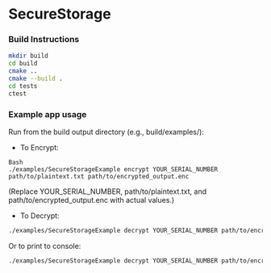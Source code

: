# SecureStorage

### Build Instructions

```bash
mkdir build
cd build
cmake .. 
cmake --build .
cd tests
ctest

```

### Example app usage
Run from the build output directory (e.g., build/examples/):

- To Encrypt:
```
Bash
./examples/SecureStorageExample encrypt YOUR_SERIAL_NUMBER path/to/plaintext.txt path/to/encrypted_output.enc
```
(Replace YOUR_SERIAL_NUMBER, path/to/plaintext.txt, and path/to/encrypted_output.enc with actual values.)

- To Decrypt:
```Bash
./examples/SecureStorageExample decrypt YOUR_SERIAL_NUMBER path/to/encrypted_output.enc path/to/decrypted_plaintext.txt
```

Or to print to console:
```Bash
./examples/SecureStorageExample decrypt YOUR_SERIAL_NUMBER path/to/encrypted_output.enc -
```
